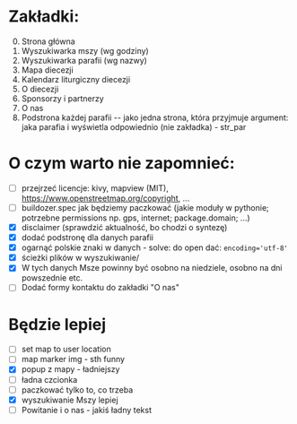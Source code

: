 # Zakładki:
0. Strona główna
1. Wyszukiwarka mszy (wg godziny)
2. Wyszukiwarka parafii (wg nazwy)
3. Mapa diecezji
4. Kalendarz liturgiczny diecezji
5. O diecezji
6. Sponsorzy i partnerzy
7. O nas
8. Podstrona każdej parafii -- jako jedna strona, która przyjmuje argument: jaka parafia i wyświetla odpowiednio (nie zakładka) - str_par

# O czym warto nie zapomnieć:
- [ ] przejrzeć licencje: kivy, mapview (MIT), https://www.openstreetmap.org/copyright, ...
- [ ] buildozer.spec jak będziemy paczkować (jakie moduły w pythonie; potrzebne permissions np. gps, internet; package.domain; ...)
- [X] disclaimer (sprawdzić aktualność, bo chodzi o syntezę)
- [X] dodać podstronę dla danych parafii
- [X] ogarnąć polskie znaki w danych - solve: do open dać: `encoding='utf-8'`
- [X] ścieżki plików w wyszukiwanie/
- [X] W tych danych Msze powinny być osobno na niedziele, osobno na dni powszednie etc.
- [ ] Dodać formy kontaktu do zakładki "O nas"

# Będzie lepiej
- [ ] set map to user location
- [ ] map marker img - sth funny
- [X] popup z mapy - ładniejszy
- [ ] ładna czcionka
- [ ] paczkować tylko to, co trzeba
- [X] wyszukiwanie Mszy lepiej 
- [ ] Powitanie i o nas - jakiś ładny tekst
